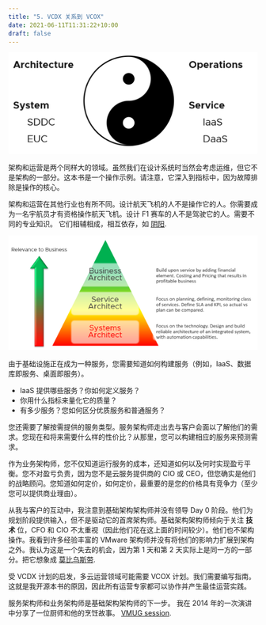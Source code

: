 ```yaml
---
title: "5. VCDX 关系到 VCOX"
date: 2021-06-11T11:31:22+10:00
draft: false
---
```


![架构与运营-阴阳图](1.1.5-fig-1.png)

架构和运营是两个同样大的领域。虽然我们在设计系统时当然会考虑运维，但它不是架构的一部分。这本书是一个操作示例。请注意，它深入到指标中，因为故障排除是操作的核心。

架构和运营在其他行业也有所不同。设计航天飞机的人不是操作它的人。你需要成为一名宇航员才有资格操作航天飞机。设计 F1 赛车的人不是驾驶它的人。需要不同的专业知识。 它们相辅相成，相互依存，如 [阴阳](https://en.wikipedia.org/wiki/Yin_and_yang). 

![角色与业务关联图](1.1.5-fig-2.png)

由于基础设施正在成为一种服务，您需要知道如何构建服务（例如，IaaS、数据库即服务、桌面即服务）。

- IaaS 提供哪些服务？你如何定义服务？
- 你用什么指标来量化它的质量？
- 有多少服务？您如何区分优质服务和普通服务？

您还需要了解按需提供的服务类型。服务架构师走出去与客户会面以了解他们的需求。您现在和将来需要什么样的性价比？从那里，您可以构建相应的服务来预测需求。

作为业务架构师，您不仅知道运行服务的成本，还知道如何以及何时实现盈亏平衡。您不对盈亏负责，因为您不是云服务提供商的 CIO 或 CEO，但您确实是他们的战略顾问。您知道如何定价，如何定价，最重要的是您的价格具有竞争力（至少您可以提供商业理由）。

从我与客户的互动中，我注意到基础架构架构师并没有领导 Day 0 阶段。他们为规划阶段提供输入，但不是驱动它的首席架构师。基础架构架构师倾向于关注 **技术** 位，CFO 和 CIO 不太重视（因此他们花在这上面的时间较少）。他们也不架构操作。我看到许多经验丰富的 VMware 架构师并没有将他们的影响力扩展到架构之外。我认为这是一个失去的机会，因为第 1 天和第 2 天实际上是同一方的一部分。把它想象成 [莫比乌斯带](http://en.wikipedia.org/wiki/M%C3%B6bius_strip).

受 VCDX 计划的启发，多云运营领域可能需要 VCOX 计划。我们需要编写指南。这就是我开源本书的原因，因此所有运营专家都可以协作并产生最佳运营实践。

服务架构师和业务架构师是基础架构架构师的下一步。 我在 2014 年的一次演讲中分享了一位厨师和他的烹饪故事。 [VMUG session](https://www.vmug.com/).